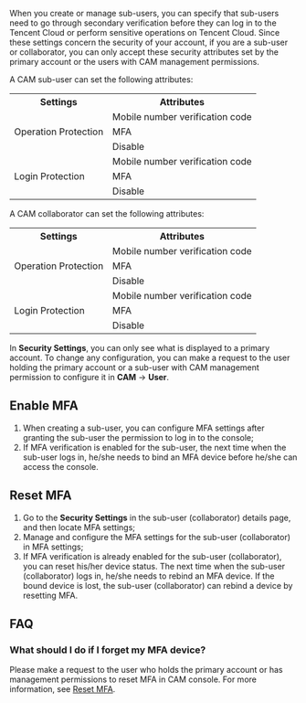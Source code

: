 When you create or manage sub-users, you can specify that sub-users need to go through secondary verification before they can log in to the Tencent Cloud or perform sensitive operations on Tencent Cloud. Since these settings concern the security of your account, if you are a sub-user or collaborator, you can only accept these security attributes set by the primary account or the users with CAM management permissions.

A CAM sub-user can set the following attributes:

<table>
<tr><th>Settings</th><th>Attributes</th></tr>
<tr><td rowspan="3">Operation Protection</td><td>Mobile number verification code</td></tr>
<tr><td>MFA</td></tr>
<tr><td>Disable</td></tr>
<tr><td rowspan="3">Login Protection</td><td>Mobile number verification code</td></tr>
<tr><td>MFA</td></tr>
<tr><td>Disable</td></tr>
</table>

A CAM collaborator can set the following attributes:

<table>
<tr><th>Settings</th><th>Attributes</th></tr>
<tr><td rowspan="3">Operation Protection</td><td>Mobile number verification code</td></tr>
<tr><td>MFA</td></tr>
<tr><td>Disable</td></tr>
<tr><td rowspan="3">Login Protection</td><td>Mobile number verification code</td></tr>
<tr><td>MFA</td></tr>
<tr><td>Disable</td></tr>
</table>

In **Security Settings**, you can only see what is displayed to a primary account. To change any configuration, you can make a request to the user holding the primary account or a sub-user with CAM management permission to configure it in **CAM** -> **User**.

## Enable MFA

1. When creating a sub-user, you can configure MFA settings after granting the sub-user the permission to log in to the console; 
2. If MFA verification is enabled for the sub-user, the next time when the sub-user logs in, he/she needs to bind an MFA device before he/she can access the console.

## <span id="resetMFA">Reset MFA</span>

1. Go to the **Security Settings** in the sub-user (collaborator) details page, and then locate MFA settings;
2. Manage and configure the MFA settings for the sub-user (collaborator) in MFA settings; 
3. If MFA verification is already enabled for the sub-user (collaborator), you can reset his/her device status. The next time when the sub-user (collaborator) logs in, he/she needs to rebind an MFA device. If the bound device is lost, the sub-user (collaborator) can rebind a device by resetting MFA.


## FAQ

### What should I do if I forget my MFA device?

Please make a request to the user who holds the primary account or has management permissions to reset MFA in CAM console. For more information, see [Reset MFA](#resetMFA).

